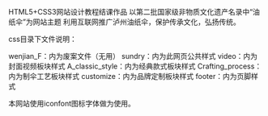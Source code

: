 HTML5+CSS3网站设计教程结课作品
以第二批国家级非物质文化遗产名录中“油纸伞”为网站主题
利用互联网推广泸州油纸伞，保护传承文化，弘扬传统。


css目录下文件说明：

wenjian_F：内为废案文件（无用）
sundry：内为此网页公共样式
video：内为封面视频板块样式
A_classic_style：内为经典款式板块样式
Crafting_process：内为制伞工艺板块样式
customize：内为品牌定制板块样式
footer：内为页脚样式

本网站使用iconfont图标字体做为使用。
